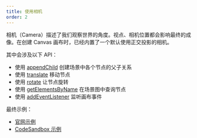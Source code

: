```yaml
---
title: 使用相机
order: 2
---
```


相机（Camera）描述了我们观察世界的角度。视点、相机位置都会影响最终的成像。在创建 Canvas 画布时，已经内置了一个默认使用正交投影的相机。

其中会涉及以下 API：

-   使用 [appendChild](/zh/docs/api/basic/display-object#添加删除节点) 创建场景中各个节点的父子关系
-   使用 [translate](/zh/docs/api/basic/display-object#平移) 移动节点
-   使用 [rotate](/zh/docs/api/basic/display-object#旋转) 让节点旋转
-   使用 [getElementsByName](/zh/docs/api/basic/display-object#简单节点查询) 在场景图中查询节点
-   使用 [addEventListener](/zh/docs/api/event#addeventlistener) 监听画布事件

最终示例：

-   [官网示例](/zh/examples/scenegraph#hierarchy)
-   [CodeSandbox 示例](https://codesandbox.io/s/jiao-cheng-tai-yang-xi-li-zi-1bphz)
